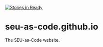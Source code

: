 [![Stories in Ready](https://badge.waffle.io/seu-as-code/seu-as-code.github.io.png?label=ready&title=Ready)](https://waffle.io/seu-as-code/seu-as-code.github.io)
# seu-as-code.github.io
The SEU-as-Code website.
